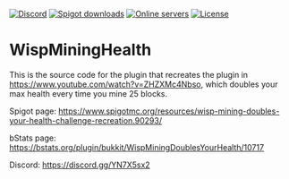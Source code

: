 [![Discord](https://img.shields.io/discord/821711747445555222?color=7289da&label=discord&logo=discord&logoColor=white)](https://discord.gg/YN7X5sx2)
[![Spigot downloads](https://img.shields.io/spiget/downloads/90282?color=yellow&label=Spigot%20downloads)](https://www.spigotmc.org/resources/wisp-mining-doubles-your-health-challenge-recreation.90293/)
[![Online servers](https://img.shields.io/bstats/servers/10717?color=brightgreen&label=Online%20servers)](https://bstats.org/plugin/bukkit/WispMiningDoublesYourHealth/10717)
[![License](https://img.shields.io/badge/License-GPL-orange)](https://github.com/WispRecreationProject/WispMiningHealth/blob/main/LICENSE)

# WispMiningHealth
This is the source code for the plugin that recreates the plugin in https://www.youtube.com/watch?v=ZHZXMc4Nbso, which doubles your max health every time you mine 25 blocks.

Spigot page: https://www.spigotmc.org/resources/wisp-mining-doubles-your-health-challenge-recreation.90293/

bStats page: https://bstats.org/plugin/bukkit/WispMiningDoublesYourHealth/10717

Discord: https://discord.gg/YN7X5sx2
